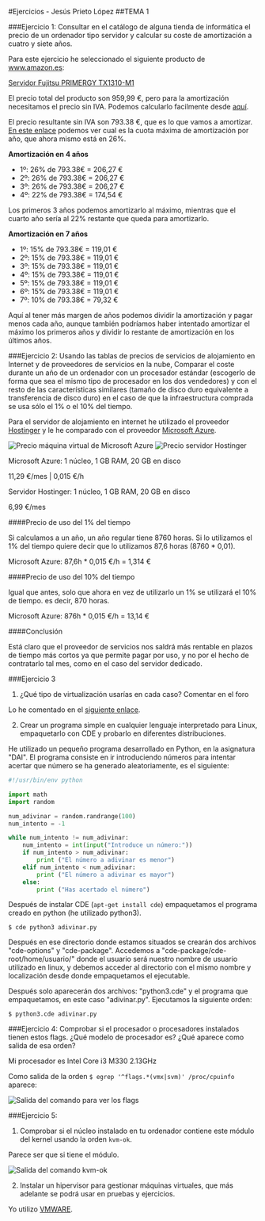 #Ejercicios - Jesús Prieto López
##TEMA 1

###Ejercicio 1: Consultar en el catálogo de alguna tienda de informática el precio de un ordenador tipo servidor y calcular su coste de amortización a cuatro y siete años.

Para este ejercicio he seleccionado el siguiente producto de www.amazon.es:

[Servidor Fujitsu PRIMERGY TX1310-M1](http://www.amazon.es/Fujitsu-PRIMERGY-TX1310-M1-E3-1246V3/dp/B00KDXRQW4/ref=sr_1_7?s=computers&ie=UTF8&qid=1443773986&sr=1-7&keywords=servidor)

El precio total del producto son 959,99 €, pero para la amortización necesitamos el precio sin IVA. Podemos calcularlo facilmente desde [aquí](calculariva.es).

El precio resultante sin IVA son 793.38 €, que es lo que vamos a amortizar. [En este enlace](http://www.infoautonomos.com/fiscalidad/gastos-deducibles-autonomos-irpf-estimacion-directa/) podemos ver cual es la cuota máxima de amortización por año, que ahora mismo está en 26%.

**Amortización en 4 años**

- 1º: 26% de 793.38€ = 206,27 €
- 2º: 26% de 793.38€ = 206,27 €
- 3º: 26% de 793.38€ = 206,27 €
- 4º: 22% de 793.38€ = 174,54 €

Los primeros 3 años podemos amortizarlo al máximo, mientras que el cuarto año sería al 22% restante que queda para amortizarlo.

**Amortización en 7 años**

- 1º: 15% de 793.38€ = 119,01 €
- 2º: 15% de 793.38€ = 119,01 €
- 3º: 15% de 793.38€ = 119,01 €
- 4º: 15% de 793.38€ = 119,01 €
- 5º: 15% de 793.38€ = 119,01 €
- 6º: 15% de 793.38€ = 119,01 €
- 7º: 10% de 793.38€ = 	79,32 €

Aquí al tener más margen de años podemos dividir la amortización y pagar menos cada año, aunque también podríamos haber intentado amortizar el máximo los primeros años y dividir lo restante de amortización en los últimos años.


###Ejercicio 2: Usando las tablas de precios de servicios de alojamiento en Internet y de proveedores de servicios en la nube, Comparar el coste durante un año de un ordenador con un procesador estándar (escogerlo de forma que sea el mismo tipo de procesador en los dos vendedores) y con el resto de las características similares (tamaño de disco duro equivalente a transferencia de disco duro) en el caso de que la infraestructura comprada se usa sólo el 1% o el 10% del tiempo.

Para el servidor de alojamiento en internet he utilizado el proveedor [Hostinger](http://www.hostinger.es) y le he comparado con el proveedor [Microsoft Azure](https://azure.microsoft.com).

![Precio máquina virtual de Microsoft Azure](http://imgur.com/IWwee0Z)
![Precio servidor Hostinger](http://imgur.com/ZhSabMQ)

Microsoft Azure: 1 núcleo, 1 GB RAM, 20	GB en disco

11,29 €/mes | 0,015 €/h

Servidor Hostinger: 1 núcleo, 1 GB RAM, 20 GB en disco

6,99 €/mes

####Precio de uso del 1% del tiempo

Si calculamos a un año, un año regular tiene 8760 horas. Si lo utilizamos el 1% del tiempo quiere decir que lo utilizamos 87,6 horas (8760 * 0,01).

Microsoft Azure: 87,6h * 0,015 €/h = 1,314 €

####Precio de uso del 10% del tiempo

Igual que antes, solo que ahora en vez de utilizarlo un 1% se utilizará el 10% de tiempo. es decir, 870 horas.

Microsoft Azure: 876h * 0,015 €/h = 13,14 €

####Conclusión

Está claro que el proveedor de servicios nos saldrá más rentable en plazos de tiempo más cortos ya que permite pagar por uso, y no por el hecho de contratarlo tal mes, como en el caso del servidor dedicado.

###Ejercicio 3
1. ¿Qué tipo de virtualización usarías en cada caso? Comentar en el foro

Lo he comentado en el [siguiente enlace](https://github.com/JJ/IV-2015-16/issues/1).

2. Crear un programa simple en cualquier lenguaje interpretado para Linux, empaquetarlo con CDE y probarlo en diferentes distribuciones.

He utilizado un pequeño programa desarrollado en Python, en la asignatura "DAI". El programa consiste en ir introduciendo números para intentar acertar que número se ha generado aleatoriamente, es el siguiente:

```python
#!/usr/bin/env python

import math
import random

num_adivinar = random.randrange(100)
num_intento = -1

while num_intento != num_adivinar:
	num_intento = int(input("Introduce un número:"))
	if num_intento > num_adivinar:
		print ("El número a adivinar es menor")
	elif num_intento < num_adivinar:
		print ("El número a adivinar es mayor")
	else:
		print ("Has acertado el número")
```

Después de instalar CDE (`apt-get install cde`) empaquetamos el programa creado en python (he utilizado python3).

`$ cde python3 adivinar.py`

Después en ese directorio donde estamos situados se crearán dos archivos "cde-options" y "cde-package". Accedemos a "cde-package/cde-root/home/usuario/" donde el usuario será nuestro nombre de usuario utilizado en linux, y debemos acceder al directorio con el mismo nombre y localización desde donde empaquetamos el ejecutable.

Después solo aparecerán dos archivos: "python3.cde" y el programa que empaquetamos, en este caso "adivinar.py". Ejecutamos la siguiente orden:

`$ python3.cde adivinar.py`

###Ejercicio 4: Comprobar si el procesador o procesadores instalados tienen estos flags. ¿Qué modelo de procesador es? ¿Qué aparece como salida de esa orden?

Mi procesador es Intel Core i3 M330 2.13GHz

Como salida de la orden `$ egrep '^flags.*(vmx|svm)' /proc/cpuinfo` aparece:

![Salida del comando para ver los flags](http://imgur.com/lnIX58x)

###Ejercicio 5:
1. Comprobar si el núcleo instalado en tu ordenador contiene este módulo del kernel usando la orden `kvm-ok`.

Parece ser que si tiene el módulo.

![Salida del comando kvm-ok](http://imgur.com/JsOwMzQ)

2. Instalar un hipervisor para gestionar máquinas virtuales, que más adelante se podrá usar en pruebas y ejercicios.

Yo utilizo [VMWARE](http://www.vmware.com/es).


